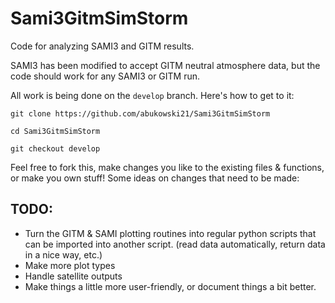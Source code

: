 # Sami3GitmSimStorm

Code for analyzing SAMI3 and GITM results.

SAMI3 has been modified to accept GITM neutral atmosphere data, but the code should work for any SAMI3 or GITM run.


All work is being done on the `develop` branch. Here's how to get to it:

`git clone https://github.com/abukowski21/Sami3GitmSimStorm`

`cd Sami3GitmSimStorm`

`git checkout develop`

Feel free to fork this, make changes you like to the existing files & functions, or make you own stuff! Some ideas on changes that need to be made:





## TODO:
- Turn the GITM & SAMI plotting routines into regular python scripts that can be imported into another script. (read data automatically, return data in a nice way, etc.)
- Make more plot types
- Handle satellite outputs
- Make things a little more user-friendly, or document things a bit better. 
